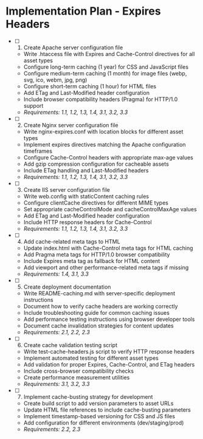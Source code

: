 # Implementation Plan - Expires Headers

- [ ] 1. Create Apache server configuration file
  - Write .htaccess file with Expires and Cache-Control directives for all asset types
  - Configure long-term caching (1 year) for CSS and JavaScript files
  - Configure medium-term caching (1 month) for image files (webp, svg, ico, webm, jpg, png)
  - Configure short-term caching (1 hour) for HTML files
  - Add ETag and Last-Modified header configuration
  - Include browser compatibility headers (Pragma) for HTTP/1.0 support
  - _Requirements: 1.1, 1.2, 1.3, 1.4, 3.1, 3.2, 3.3_

- [ ] 2. Create Nginx server configuration file
  - Write nginx-expires.conf with location blocks for different asset types
  - Implement expires directives matching the Apache configuration timeframes
  - Configure Cache-Control headers with appropriate max-age values
  - Add gzip compression configuration for cacheable assets
  - Include ETag handling and Last-Modified headers
  - _Requirements: 1.1, 1.2, 1.3, 1.4, 3.1, 3.2, 3.3_

- [ ] 3. Create IIS server configuration file
  - Write web.config with staticContent caching rules
  - Configure clientCache directives for different MIME types
  - Set appropriate cacheControlMode and cacheControlMaxAge values
  - Add ETag and Last-Modified header configuration
  - Include HTTP response headers for Cache-Control
  - _Requirements: 1.1, 1.2, 1.3, 1.4, 3.1, 3.2, 3.3_

- [ ] 4. Add cache-related meta tags to HTML
  - Update index.html with Cache-Control meta tags for HTML caching
  - Add Pragma meta tags for HTTP/1.0 browser compatibility
  - Include Expires meta tag as fallback for HTML content
  - Add viewport and other performance-related meta tags if missing
  - _Requirements: 1.4, 3.1, 3.3_

- [ ] 5. Create deployment documentation
  - Write README-caching.md with server-specific deployment instructions
  - Document how to verify cache headers are working correctly
  - Include troubleshooting guide for common caching issues
  - Add performance testing instructions using browser developer tools
  - Document cache invalidation strategies for content updates
  - _Requirements: 2.1, 2.2, 2.3_

- [ ] 6. Create cache validation testing script
  - Write test-cache-headers.js script to verify HTTP response headers
  - Implement automated testing for different asset types
  - Add validation for proper Expires, Cache-Control, and ETag headers
  - Include cross-browser compatibility checks
  - Create performance measurement utilities
  - _Requirements: 3.1, 3.2, 3.3_

- [ ] 7. Implement cache-busting strategy for development
  - Create build script to add version parameters to asset URLs
  - Update HTML file references to include cache-busting parameters
  - Implement timestamp-based versioning for CSS and JS files
  - Add configuration for different environments (dev/staging/prod)
  - _Requirements: 2.2, 2.3_
